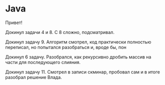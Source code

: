 # Java
Привет!

Докинул задачи 4 и 8.
С 8 сложно, подсматривал.

Докинул задачу 9. Алгоритм смотрел, код практически полностью переписал, но попытался разобраться и, вроде бы, пон

Докинул 6 задачу. Разобрался, как рекурсивно дробить массив на части для последующего слияния.

Докинул задачу 11. Смотрел в записи скминар, пробовал сам и в итоге разобрал решение Влада.
